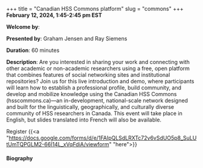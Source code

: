 +++
title = "Canadian HSS Commons platform"
slug = "commons"
+++
**February 12, 2024, 1:45-2:45 pm EST**

**Welcome by**: 

**Presented by**: Graham Jensen and Ray Siemens

**Duration**: 60 minutes

**Description**: Are you interested in sharing your work and connecting with other academic or non-academic
researchers using a free, open platform that combines features of social networking sites and institutional
repositories? Join us for this live introduction and demo, where participants will learn how to establish a
professional profile, build community, and develop and mobilize knowledge using the Canadian HSS Commons
(hsscommons.ca)—an in-development, national-scale network designed and built for the linguistically,
geographically, and culturally diverse community of HSS researchers in Canada. This event will take place in
English, but slides translated into French will also be available.

Register {{<a "https://docs.google.com/forms/d/e/1FAIpQLSdLRXTc72v6vSdUO5p8_SuLUtUmTQPGLM2-66I14L_xVqFdiA/viewform" "here">}}

<!-- Le même séminaire [en français](/commons). -->

#### Biography
